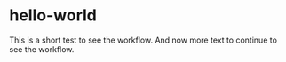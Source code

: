 # hello-world
This is a short test to see the workflow.
And now more text to continue to see the workflow.
